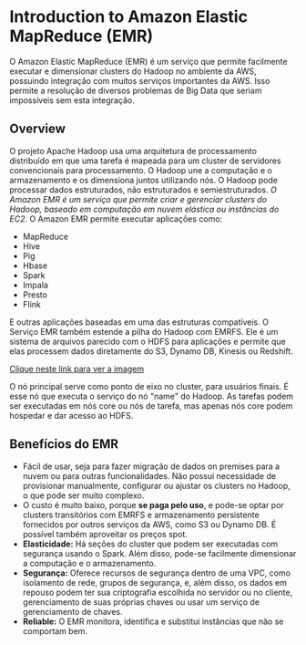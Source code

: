 # Introduction to Amazon Elastic MapReduce (EMR)

O Amazon Elastic MapReduce (EMR) é um serviço que permite facilmente executar e dimensionar clusters do Hadoop no ambiente da AWS, possuindo integração com muitos serviços importantes da AWS. Isso permite a resolução de diversos problemas de Big Data que seriam impossíveis sem esta integração.

## Overview

O projeto Apache Hadoop usa uma arquitetura de processamento distribuído em que uma tarefa é mapeada para um cluster de servidores convencionais para processamento. O Hadoop une a computação e o armazenamento e os dimensiona juntos utilizando nós.
O Hadoop pode processar dados estruturados, não estruturados e semiestruturados.
*O Amazon EMR é um serviço que permite criar e gerenciar clusters do Hadoop, baseado em computação em nuvem elástica ou instâncias do EC2.*
O Amazon EMR permite executar aplicações como:

* MapReduce
* Hive
* Pig
* Hbase
* Spark
* Impala
* Presto
* Flink

E outras aplicações baseadas em uma das estruturas compatíveis.
O Serviço EMR também estende a pilha do Hadoop com EMRFS. Ele é um sistema de arquivos parecido com o HDFS para aplicações e permite que elas processem dados diretamente do S3, Dynamo DB, Kinesis ou Redshift.

[Clique neste link para ver a imagem](https://www.notion.so/gabrielwillye/AWS-Technologies-589f70bd300e434ba3d9754580cf515f?pvs=4#d596fe7e02154696819fd48500befb5e)

O nó principal serve como ponto de eixo no cluster, para usuários finais. É esse nó que executa o serviço do nó "name" do Hadoop. As tarefas podem ser executadas em nós core ou nós de tarefa, mas apenas nós core podem hospedar e dar acesso ao HDFS.

## Benefícios do EMR

* Fácil de usar, seja para fazer migração de dados on premises para a nuvem ou para outras funcionalidades. Não possui necessidade de provisionar manualmente, configurar ou ajustar os clusters no Hadoop, o que pode ser muito complexo.
* O custo é muito baixo, porque **se paga pelo uso**, e pode-se optar por clusters transitórios com EMRFS e armazenamento persistente fornecidos por outros serviços da AWS, como S3 ou Dynamo DB. É possível também aproveitar os preços spot.
* **Elasticidade:** Há seções do cluster que podem ser executadas com segurança usando o Spark. Além disso, pode-se facilmente dimensionar a computação e o armazenamento.
* **Segurança:** Oferece recursos de segurança dentro de uma VPC, como isolamento de rede, grupos de segurança, e, além disso, os dados em repouso podem ter sua criptografia escolhida no servidor ou no cliente, gerenciamento de suas próprias chaves ou usar um serviço de gerenciamento de chaves.
* **Reliable:** O EMR monitora, identifica e substitui instâncias que não se comportam bem.
